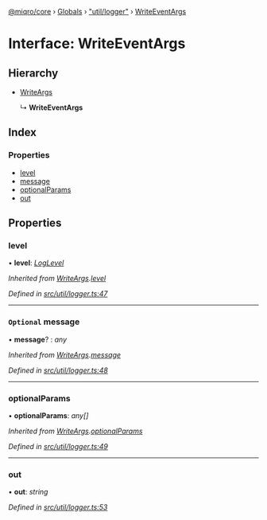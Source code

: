 [@miqro/core](../README.md) › [Globals](../globals.md) › ["util/logger"](../modules/_util_logger_.md) › [WriteEventArgs](_util_logger_.writeeventargs.md)

# Interface: WriteEventArgs

## Hierarchy

* [WriteArgs](_util_logger_.writeargs.md)

  ↳ **WriteEventArgs**

## Index

### Properties

* [level](_util_logger_.writeeventargs.md#level)
* [message](_util_logger_.writeeventargs.md#optional-message)
* [optionalParams](_util_logger_.writeeventargs.md#optionalparams)
* [out](_util_logger_.writeeventargs.md#out)

## Properties

###  level

• **level**: *[LogLevel](../modules/_util_logger_.md#loglevel)*

*Inherited from [WriteArgs](_util_logger_.writeargs.md).[level](_util_logger_.writeargs.md#level)*

*Defined in [src/util/logger.ts:47](https://github.com/claukers/miqro-core/blob/543c996/src/util/logger.ts#L47)*

___

### `Optional` message

• **message**? : *any*

*Inherited from [WriteArgs](_util_logger_.writeargs.md).[message](_util_logger_.writeargs.md#optional-message)*

*Defined in [src/util/logger.ts:48](https://github.com/claukers/miqro-core/blob/543c996/src/util/logger.ts#L48)*

___

###  optionalParams

• **optionalParams**: *any[]*

*Inherited from [WriteArgs](_util_logger_.writeargs.md).[optionalParams](_util_logger_.writeargs.md#optionalparams)*

*Defined in [src/util/logger.ts:49](https://github.com/claukers/miqro-core/blob/543c996/src/util/logger.ts#L49)*

___

###  out

• **out**: *string*

*Defined in [src/util/logger.ts:53](https://github.com/claukers/miqro-core/blob/543c996/src/util/logger.ts#L53)*
